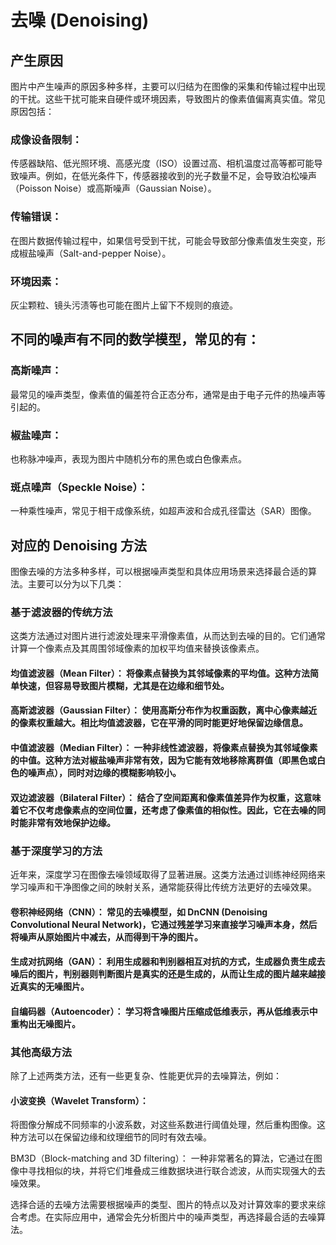 # 去噪 (Denoising)
## 产生原因
图片中产生噪声的原因多种多样，主要可以归结为在图像的采集和传输过程中出现的干扰。这些干扰可能来自硬件或环境因素，导致图片的像素值偏离真实值。常见原因包括：

### 成像设备限制： 
传感器缺陷、低光照环境、高感光度（ISO）设置过高、相机温度过高等都可能导致噪声。例如，在低光条件下，传感器接收到的光子数量不足，会导致泊松噪声（Poisson Noise）或高斯噪声（Gaussian Noise）。

### 传输错误： 
在图片数据传输过程中，如果信号受到干扰，可能会导致部分像素值发生突变，形成椒盐噪声（Salt-and-pepper Noise）。

### 环境因素： 
灰尘颗粒、镜头污渍等也可能在图片上留下不规则的痕迹。

## 不同的噪声有不同的数学模型，常见的有：

### 高斯噪声： 
最常见的噪声类型，像素值的偏差符合正态分布，通常是由于电子元件的热噪声等引起的。

### 椒盐噪声： 
也称脉冲噪声，表现为图片中随机分布的黑色或白色像素点。

### 斑点噪声（Speckle Noise）： 
一种乘性噪声，常见于相干成像系统，如超声波和合成孔径雷达（SAR）图像。

## 对应的 Denoising 方法
图像去噪的方法多种多样，可以根据噪声类型和具体应用场景来选择最合适的算法。主要可以分为以下几类：

### 基于滤波器的传统方法
这类方法通过对图片进行滤波处理来平滑像素值，从而达到去噪的目的。它们通常计算一个像素点及其周围邻域像素的加权平均值来替换该像素点。

#### 均值滤波器（Mean Filter）： 将像素点替换为其邻域像素的平均值。这种方法简单快速，但容易导致图片模糊，尤其是在边缘和细节处。

#### 高斯滤波器（Gaussian Filter）： 使用高斯分布作为权重函数，离中心像素越近的像素权重越大。相比均值滤波器，它在平滑的同时能更好地保留边缘信息。

#### 中值滤波器（Median Filter）： 一种非线性滤波器，将像素点替换为其邻域像素的中值。这种方法对椒盐噪声非常有效，因为它能有效地移除离群值（即黑色或白色的噪声点），同时对边缘的模糊影响较小。

#### 双边滤波器（Bilateral Filter）： 结合了空间距离和像素值差异作为权重，这意味着它不仅考虑像素点的空间位置，还考虑了像素值的相似性。因此，它在去噪的同时能非常有效地保护边缘。

### 基于深度学习的方法
近年来，深度学习在图像去噪领域取得了显著进展。这类方法通过训练神经网络来学习噪声和干净图像之间的映射关系，通常能获得比传统方法更好的去噪效果。

#### 卷积神经网络（CNN）： 常见的去噪模型，如 DnCNN (Denoising Convolutional Neural Network)，它通过残差学习来直接学习噪声本身，然后将噪声从原始图片中减去，从而得到干净的图片。

#### 生成对抗网络（GAN）： 利用生成器和判别器相互对抗的方式，生成器负责生成去噪后的图片，判别器则判断图片是真实的还是生成的，从而让生成的图片越来越接近真实的无噪图片。

#### 自编码器（Autoencoder）： 学习将含噪图片压缩成低维表示，再从低维表示中重构出无噪图片。

### 其他高级方法
除了上述两类方法，还有一些更复杂、性能更优异的去噪算法，例如：

#### 小波变换（Wavelet Transform）： 
将图像分解成不同频率的小波系数，对这些系数进行阈值处理，然后重构图像。这种方法可以在保留边缘和纹理细节的同时有效去噪。

BM3D（Block-matching and 3D filtering）： 一种非常著名的算法，它通过在图像中寻找相似的块，并将它们堆叠成三维数据块进行联合滤波，从而实现强大的去噪效果。

选择合适的去噪方法需要根据噪声的类型、图片的特点以及对计算效率的要求来综合考虑。在实际应用中，通常会先分析图片中的噪声类型，再选择最合适的去噪算法。
